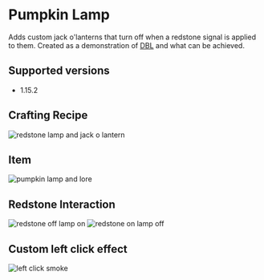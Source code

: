 # Pumpkin Lamp
Adds custom jack o'lanterns that turn off when a redstone signal is applied to them. Created as a demonstration of [DBL](https://github.com/BananaPuncher714/DimensionalBlocks) and what can be achieved.

## Supported versions
- 1.15.2

## Crafting Recipe
![redstone lamp and jack o lantern](https://i.imgur.com/4Ef9NYY.png)

## Item
![pumpkin lamp and lore](https://i.imgur.com/iJzSAoC.png)

## Redstone Interaction
![redstone off lamp on](https://i.imgur.com/4WUKefK.png)
![redstone on lamp off](https://i.imgur.com/VKDl8DT.png)

## Custom left click effect
![left click smoke](https://i.imgur.com/hrN88fa.gif)